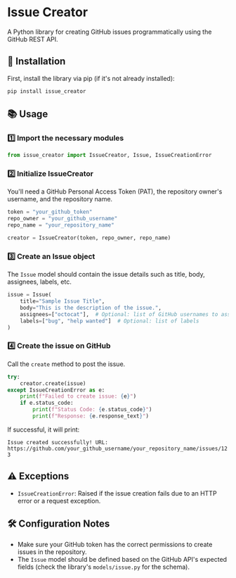 # Issue Creator

A Python library for creating GitHub issues programmatically using the GitHub REST API.

## 🚀 Installation

First, install the library via pip (if it's not already installed):

```Python
pip install issue_creator
```

## 📚 Usage

### 1️⃣ Import the necessary modules

```Python
from issue_creator import IssueCreator, Issue, IssueCreationError
```

### 2️⃣ Initialize IssueCreator

You'll need a GitHub Personal Access Token (PAT), the repository owner's username, and the repository name.

```Python
token = "your_github_token"
repo_owner = "your_github_username"
repo_name = "your_repository_name"

creator = IssueCreator(token, repo_owner, repo_name)
```

### 3️⃣ Create an Issue object

The `Issue` model should contain the issue details such as title, body, assignees, labels, etc.

```Python
issue = Issue(
    title="Sample Issue Title",
    body="This is the description of the issue.",
    assignees=["octocat"],  # Optional: list of GitHub usernames to assign
    labels=["bug", "help wanted"]  # Optional: list of labels
)
```

### 4️⃣ Create the issue on GitHub

Call the `create` method to post the issue.

```Python
try:
    creator.create(issue)
except IssueCreationError as e:
    print(f"Failed to create issue: {e}")
    if e.status_code:
        print(f"Status Code: {e.status_code}")
        print(f"Response: {e.response_text}")
```

If successful, it will print:

`Issue created successfully! URL: https://github.com/your_github_username/your_repository_name/issues/123`

## ⚠️ Exceptions

- `IssueCreationError`: Raised if the issue creation fails due to an HTTP error or a request exception.

## 🛠 Configuration Notes

- Make sure your GitHub token has the correct permissions to create issues in the repository.
- The `Issue` model should be defined based on the GitHub API's expected fields (check the library's `models/issue.py` for the schema).
